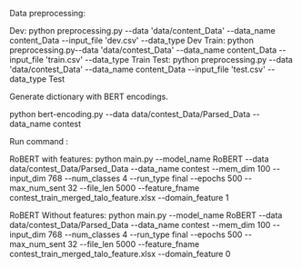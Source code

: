 Data  preprocessing:

Dev: python preprocessing.py --data 'data/content_Data'  --data_name content_Data  --input_file 'dev.csv' --data_type Dev
Train: python preprocessing.py--data 'data/contest_Data'  --data_name content_Data  --input_file 'train.csv' --data_type Train
Test: python preprocessing.py --data 'data/contest_Data'  --data_name content_Data  --input_file 'test.csv' --data_type Test



Generate dictionary with BERT encodings.

python bert-encoding.py --data data/contest_Data/Parsed_Data     --data_name contest

Run command :

RoBERT with features:
python main.py --model_name RoBERT --data data/contest_Data/Parsed_Data --data_name contest --mem_dim 100  --input_dim  768 --num_classes 4 --run_type final --epochs 500 --max_num_sent 32 --file_len 5000 --feature_fname contest_train_merged_talo_feature.xlsx --domain_feature 1


RoBERT Without features:
python main.py --model_name RoBERT --data data/contest_Data/Parsed_Data --data_name contest --mem_dim 100  --input_dim  768 --num_classes 4 --run_type final --epochs 500 --max_num_sent 32 --file_len 5000 --feature_fname contest_train_merged_talo_feature.xlsx --domain_feature 0
